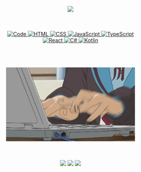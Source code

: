 <div align="center">
<img src="https://readme-typing-svg.herokuapp.com?font=Fira+Code&weight=500&size=50&duration=4000&pause=300&color=59C3EB&center=true&vCenter=true&multiline=true&repeat=false&width=1750&height=140&lines=Hello+Hello;Im+a+software+engineer+who+loves+coding+and+eat+pizza+%3C3" />
<br><br>
<br>
<p align="center">
    <a href="https://github.com/Orlando-H" target="_blank"><img alt="Code"
                    src="https://img.shields.io/badge/-> code-000000?style=flat-square">
    </a>
    <a href="https://github.com/Orlando-H" target="_blank"><img alt="HTML"
                    src="https://img.shields.io/badge/-HTML-E34F26?style=flat-square&logo=HTML5&logoColor=white">
    </a>
    <a href="https://github.com/Orlando-H" target="_blank"><img alt="CSS"
                    src="https://img.shields.io/badge/-CSS-1572B6?style=flat-square&logo=CSS3&logoColor=white">
    </a>
    <a href="https://github.com/Orlando-H" target="_blank"><img alt="JavaScript"
                    src="https://img.shields.io/badge/-JavaScript-F7DF1E?style=flat-square&logo=JavaScript&logoColor=white">
    <a href="https://github.com/Orlando-H" target="_blank"><img alt="TypeScript"
                    src="https://img.shields.io/badge/-TypeScript-3178C6?style=flat-square&logo=TypeScript&logoColor=white">
    </a>
    <br>
    <a href="https://github.com/Orlando-H" target="_blank"><img alt="React"
                    src="https://img.shields.io/badge/-React-3776AB?style=flat-square&logo=React&logoColor=white">
    </a>
    <a href="https://github.com/Orlando-H" target="_blank"><img alt="C#"
                    src="https://img.shields.io/badge/-C%23-9b3675?style=flat-square&logo=csharp&logoColor=white">
    </a>
    <a href="https://github.com/Orlando-H" target="_blank"><img alt="Kotlin"
                    src="https://img.shields.io/badge/-Kotlin-7F52FF?style=flat-square&logo=Kotlin&logoColor=white">
    </a>
</p>
<br>
<br><br>
<img src="https://github.com/Orlando-H/Orlando-H/blob/main/assets/3AyY.gif" height="200" />
<br><br><br>
    
[![](https://img.shields.io/badge/LinkedIn-0A66C2?logo=LinkedIn)](http://linkedin.com/in/ingridrosselis)
[![](https://img.shields.io/badge/osu!-ff66ab?logo=osu)](https://osu.ppy.sh/users/4606212)
[![](https://img.shields.io/badge/enka.network-69899c)](https://enka.network/u/Inng/1A4HU1/10000069/1985924/)
</div>
